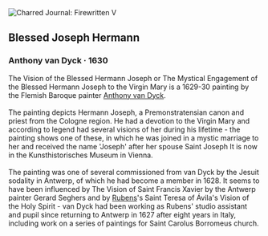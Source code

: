 <div class="artwork-of-the-day">
  <div class="container">
    <div class="img-wrapper">
      <img
        src="https://uploads7.wikiart.org/00142/images/57726d80edc2cb3880b4827d/anton-van-dyck-the-vision-of-the-blessed-hermann-joseph-google-art-project.jpg!Large.jpg"
        alt="Charred Journal: Firewritten V" />
    </div>
    <div class="artwork-detail">
      <div class="artwork-origin"> 
        <h2 class="artwork-name">Blessed Joseph Hermann</h2>
        <h3 class="artist">
          Anthony van Dyck
                    ·  1630
        </h3>
      </div>
      <p class="description">
        <span class="artwork-description-text ng-binding" ng-bind-html="viewModel.ArtworkOfTheDay.Description | unsafe">The Vision of the Blessed Hermann Joseph or The Mystical Engagement of the Blessed Hermann Joseph to the Virgin Mary is a 1629-30 painting by the Flemish Baroque painter <a target="_blank" href="/en/anthony-van-dyck">Anthony van Dyck</a>.
<br>
<br>The painting depicts Hermann Joseph, a Premonstratensian canon and priest from the Cologne region. He had a devotion to the Virgin Mary and according to legend had several visions of her during his lifetime - the painting shows one of these, in which he was joined in a mystic marriage to her and received the name 'Joseph' after her spouse Saint Joseph It is now in the Kunsthistorisches Museum in Vienna.
<br>
<br>The painting was one of several commissioned from van Dyck by the Jesuit sodality in Antwerp, of which he had become a member in 1628. It seems to have been influenced by The Vision of Saint Francis Xavier by the Antwerp painter Gerard Seghers and by <a target="_blank" href="/en/peter-paul-rubens">Rubens</a>'s Saint Teresa of Ávila's Vision of the Holy Spirit - van Dyck had been working as Rubens' studio assistant and pupil since returning to Antwerp in 1627 after eight years in Italy, including work on a series of paintings for Saint Carolus Borromeus church.</span>
                        <div class="text-shadow-container" ng-show="showShadow" style=""></div>
      </p>
    </div>
  </div>

</div>
